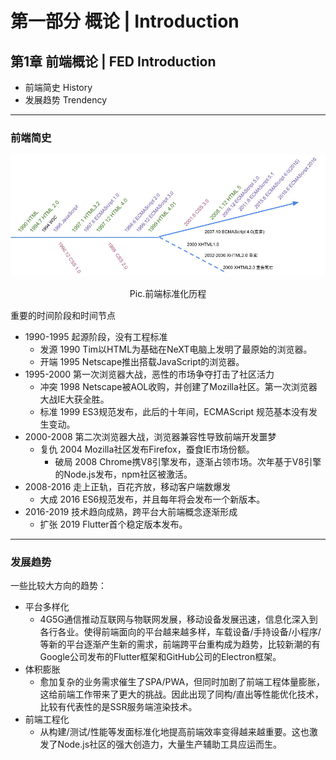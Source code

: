 # 第一部分 概论  |  Introduction

## 第1章 前端概论   |   FED Introduction 

- 前端简史 History
- 发展趋势 Trendency

---


### 前端简史
![前端简史](..\static\pic\前端简史.jpg)

<div style="width:fit-content;margin:0 auto;padding:0 0 15px 0;">Pic.前端标准化历程</div>
重要的时间阶段和时间节点

 - 1990-1995 起源阶段，没有工程标准
	 - 发源 1990 Tim以HTML为基础在NeXT电脑上发明了最原始的浏览器。
	 - 开端 1995 Netscape推出搭载JavaScript的浏览器。
 - 1995-2000 第一次浏览器大战，恶性的市场争夺打击了社区活力
	 - 冲突 1998 Netscape被AOL收购，并创建了Mozilla社区。第一次浏览器大战IE大获全胜。
	 - 标准 1999 ES3规范发布，此后的十年间，ECMAScript 规范基本没有发生变动。
 - 2000-2008 第二次浏览器大战，浏览器兼容性导致前端开发噩梦
	 - 复仇 2004 Mozilla社区发布Firefox，蚕食IE市场份额。
	  	 - 破局 2008 Chrome携V8引擎发布，逐渐占领市场。次年基于V8引擎的Node.js发布，npm社区被激活。
 - 2008-2016 走上正轨，百花齐放，移动客户端数爆发
	 - 大成 2016 ES6规范发布，并且每年将会发布一个新版本。
 - 2016-2019 技术趋向成熟，跨平台大前端概念逐渐形成
	 - 扩张 2019 Flutter首个稳定版本发布。

---



### 发展趋势

一些比较大方向的趋势：

 - 平台多样化
    - 4G5G通信推动互联网与物联网发展，移动设备发展迅速，信息化深入到各行各业。使得前端面向的平台越来越多样，车载设备/手持设备/小程序/等新的平台逐渐产生新的需求，前端跨平台重构成为趋势，比较新潮的有Google公司发布的Flutter框架和GitHub公司的Electron框架。 
 - 体积膨胀
    - 愈加复杂的业务需求催生了SPA/PWA，但同时加剧了前端工程体量膨胀，这给前端工作带来了更大的挑战。因此出现了同构/直出等性能优化技术，比较有代表性的是SSR服务端渲染技术。
 - 前端工程化
    - 从构建/测试/性能等发面标准化地提高前端效率变得越来越重要。这也激发了Node.js社区的强大创造力，大量生产辅助工具应运而生。